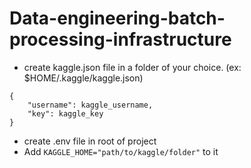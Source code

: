 # Data-engineering-batch-processing-infrastructure

- create kaggle.json file in a folder of your choice. (ex: $HOME/.kaggle/kaggle.json)
```
{
    "username": kaggle_username,
    "key": kaggle_key
}
```

- create .env file in root of project
- Add `KAGGLE_HOME="path/to/kaggle/folder"` to it